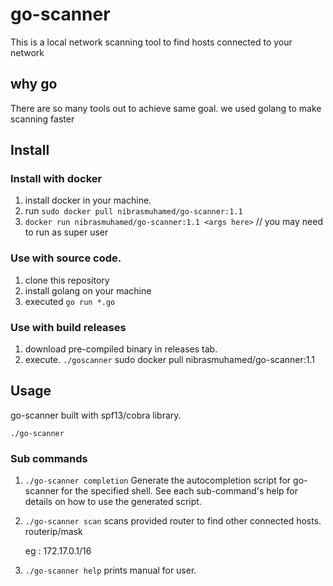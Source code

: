 # go-scanner

This is a local network scanning tool to find hosts connected to your network

## why go

There are so many tools out to achieve same goal. we used golang to make scanning faster

## Install 

### Install with docker

1. install docker in your machine.
2. run `sudo docker pull nibrasmuhamed/go-scanner:1.1`
3. `docker run nibrasmuhamed/go-scanner:1.1 <args here>` // you may need to run as super user

### Use with source code.

1. clone this repository
2. install golang on your machine
3. executed `go run *.go`

### Use with build releases

1. download pre-compiled binary in releases tab.
2. execute. `./goscanner`
sudo docker pull nibrasmuhamed/go-scanner:1.1

## Usage

go-scanner built with spf13/cobra library.

`./go-scanner` 

### Sub commands

1. `./go-scanner completion` 
    Generate the autocompletion script for go-scanner for the specified shell.
    See each sub-command's help for details on how to use the generated script.

2. `./go-scanner scan`
    scans provided router to find other connected hosts.
    routerip/mask

    eg : 172.17.0.1/16

3. `./go-scanner help`
    prints manual for user.



